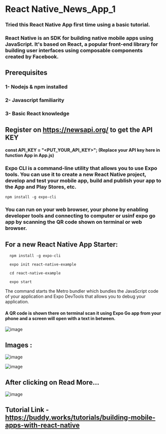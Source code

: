 # React Native_News_App_1
### Tried this React Native App first time using a basic tutorial.
### React Native is an SDK for building native mobile apps using JavaScript. It's based on React, a popular front-end library for building user interfaces using composable components created by Facebook.

## Prerequisites
### 1- Nodejs & npm installed
### 2- Javascript familiarity
### 3- Basic React knowledge

## Register on https://newsapi.org/ to get the API KEY

#### const API_KEY = "<PUT_YOUR_API_KEY>"; (Replace your API key here in function App  in App.js)

### Expo CLI is a command-line utility that allows you to use Expo tools. You can use it to create a new React Native project, develop and test your mobile app, build and publish your app to the App and Play Stores, etc.
    npm install -g expo-cli

### You can run on your web browser, your phone by enabling developer tools and connecting to computer or usinf expo go app by scanning the QR code shown on terminal or web browser.

## For a new React Native App Starter:
      npm install -g expo-cli
      
      expo init react-native-example
      
      cd react-native-example
      
      expo start
The command starts the Metro bundler which bundles the JavaScript code of your application and Expo DevTools that allows you to debug your application.
#### A QR code is shown there on terminal scan it using Expo Go app from your phone and a screen will open with a text in between.
![image](https://user-images.githubusercontent.com/58622363/126887294-2bfeae28-56e6-4489-933b-a42ddc10179a.png)


## Images :

![image](https://user-images.githubusercontent.com/58622363/126876239-e2936c27-2afe-4d95-9092-652b2c4704cf.png)

![image](https://user-images.githubusercontent.com/58622363/126876260-28ca33e2-fc55-4679-804b-91102c0d242b.png)

## After clicking on Read More...

![image](https://user-images.githubusercontent.com/58622363/126876284-8a7cda89-cdb6-4df5-8383-8c2d44134e89.png)

## Tutorial Link - https://buddy.works/tutorials/building-mobile-apps-with-react-native

